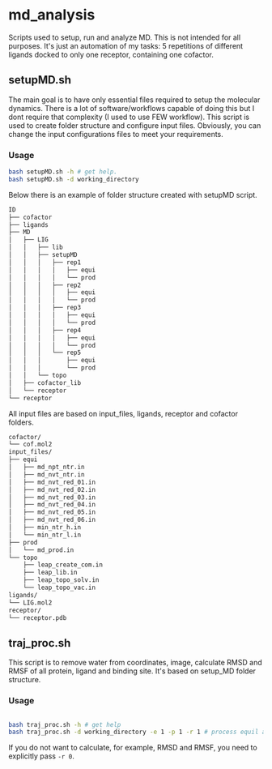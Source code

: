 # md_analysis
Scripts used to setup, run and analyze MD. This is not intended for all purposes. It's just an automation of my tasks: 5 repetitions of different ligands docked to only one receptor, containing one cofactor.
## setupMD.sh
The main goal is to have only essential files required to setup the molecular dynamics. There is a lot of software/workflows capable of doing this but I dont require that complexity (I used to use FEW workflow).
This script is used to create folder structure and configure input files.
Obviously, you can change the input configurations files to meet your requirements.
### Usage
```bash
bash setupMD.sh -h # get help.
bash setupMD.sh -d working_directory 
```
Below there is an example of folder structure created with setupMD script.
```bash
ID
├── cofactor
├── ligands
├── MD
│   ├── LIG
│   │   ├── lib
│   │   ├── setupMD
│   │   │   ├── rep1
│   │   │   │   ├── equi
│   │   │   │   └── prod
│   │   │   ├── rep2
│   │   │   │   ├── equi
│   │   │   │   └── prod
│   │   │   ├── rep3
│   │   │   │   ├── equi
│   │   │   │   └── prod
│   │   │   ├── rep4
│   │   │   │   ├── equi
│   │   │   │   └── prod
│   │   │   └── rep5
│   │   │       ├── equi
│   │   │       └── prod
│   │   └── topo
│   ├── cofactor_lib
│   └── receptor
└── receptor
```
All input files are based on input_files, ligands, receptor and cofactor folders.
```bash
cofactor/
└── cof.mol2
input_files/
├── equi
│   ├── md_npt_ntr.in
│   ├── md_nvt_ntr.in
│   ├── md_nvt_red_01.in
│   ├── md_nvt_red_02.in
│   ├── md_nvt_red_03.in
│   ├── md_nvt_red_04.in
│   ├── md_nvt_red_05.in
│   ├── md_nvt_red_06.in
│   ├── min_ntr_h.in
│   └── min_ntr_l.in
├── prod
│   └── md_prod.in
└── topo
    ├── leap_create_com.in
    ├── leap_lib.in
    ├── leap_topo_solv.in
    └── leap_topo_vac.in
ligands/
└── LIG.mol2
receptor/
└── receptor.pdb
```
## traj_proc.sh
This script is to remove water from coordinates, image, calculate RMSD and RMSF of all protein, ligand and binding site.
It's based on setup_MD folder structure.
### Usage
```bash

bash traj_proc.sh -h # get help
bash traj_proc.sh -d working_directory -e 1 -p 1 -r 1 # process equil and prod phase. Also, calculate RMSD/F
```
If you do not want to calculate, for example, RMSD and RMSF, you need to explicitly pass `-r 0`.
